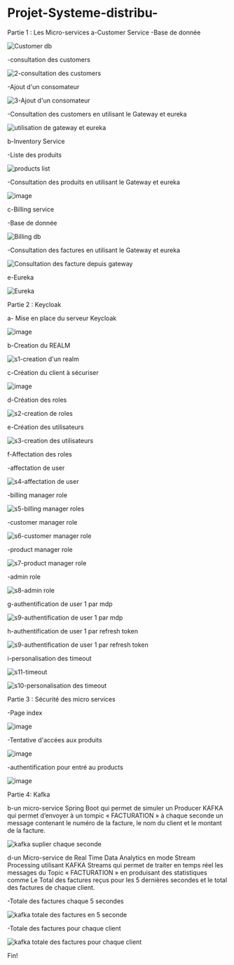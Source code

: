 # Projet-Systeme-distribu-
Partie 1 : Les Micro-services
a-Customer Service
-Base de donnée 

![Customer db](https://user-images.githubusercontent.com/31516436/173162577-8b0d5cd3-e4f4-4206-b7d4-fe6424c164c8.jpg)

-consultation des customers

![2-consultation des customers](https://user-images.githubusercontent.com/31516436/173162594-8da4de75-2449-455e-b391-6f405b243e65.jpg)

-Ajout d'un consomateur

![3-Ajout d'un consomateur](https://user-images.githubusercontent.com/31516436/173162605-083a638b-61d2-4701-85da-bbf4f0350090.jpg)

-Consultation des customers en utilisant le Gateway et eureka

![utilisation de gateway et eureka](https://user-images.githubusercontent.com/31516436/173162732-6859c2e2-e308-4337-948d-196f7f72f33a.jpg)

b-Inventory Service

-Liste des produits

![products list](https://user-images.githubusercontent.com/31516436/173162628-14c06714-c8a1-49f6-92a5-9ba05c2a94d6.jpg)

-Consultation des produits en utilisant le Gateway et eureka

![image](https://user-images.githubusercontent.com/31516436/175113644-689393e1-908e-4f54-921e-dc994766edcc.png)


c-Billing service

-Base de donnée

![Billing db](https://user-images.githubusercontent.com/31516436/173162663-0f450f65-2549-4236-8b7f-5f825c8544e6.jpg)

-Consultation des factures en utilisant le Gateway et eureka

![Consultation des facture depuis gateway](https://user-images.githubusercontent.com/31516436/173162759-19d66df9-e8eb-4779-bac2-09d0f491d03d.jpg)

e-Eureka

![Eureka](https://user-images.githubusercontent.com/31516436/173162775-3618c9b9-549d-4f5f-a46d-49450fd15e86.jpg)


Partie 2 : Keycloak 

a- Mise en place du serveur Keycloak 

![image](https://user-images.githubusercontent.com/31516436/174909388-41171f7d-df64-4598-af27-fef1ac738c92.png)

b-Creation du REALM 

![s1-creation d'un realm](https://user-images.githubusercontent.com/31516436/174909447-4327601a-21d1-42f9-90e7-9597fe53761c.jpg)

c-Création du client à sécuriser 

![image](https://user-images.githubusercontent.com/31516436/174909772-b466a7ea-bead-4fd8-9d17-5686ebb4400b.png)

d-Création des roles

![s2-creation de roles](https://user-images.githubusercontent.com/31516436/174909501-38073674-93cf-4020-b948-e2622dcfd453.jpg)

e-Création des utilisateurs

![s3-creation des utilisateurs](https://user-images.githubusercontent.com/31516436/174910026-b8034cca-a05d-4d9e-8350-29f70e95c836.jpg)

f-Affectation des roles 

-affectation de user

![s4-affectation de user](https://user-images.githubusercontent.com/31516436/174910068-7baeb069-32d8-420d-84ca-e46fd69d0c8c.jpg)


-billing manager role

![s5-billing manager roles](https://user-images.githubusercontent.com/31516436/174910088-833011e1-f205-4841-9784-5cdc0b81ab36.jpg)

-customer manager role

![s6-customer manager role](https://user-images.githubusercontent.com/31516436/174910105-3024d82c-20c2-4e39-a934-7acf9d2339a6.jpg)

-product manager role

![s7-product manager role](https://user-images.githubusercontent.com/31516436/174910129-43031d21-7ad6-4312-8904-93b4eca47c17.jpg)

-admin role

![s8-admin role](https://user-images.githubusercontent.com/31516436/174910152-3d8008e9-4900-4b30-8275-3862f7f3b6ba.jpg)


g-authentification de user 1 par mdp

![s9-authentification de user 1 par mdp](https://user-images.githubusercontent.com/31516436/174910186-f2998290-3537-4925-b33e-b62698762f9c.jpg)

h-authentification de user 1 par refresh token

![s9-authentification de user 1 par refresh token](https://user-images.githubusercontent.com/31516436/174910206-a810f883-61ca-45de-ba18-3bd31566499d.jpg)

i-personalisation des timeout

![s11-timeout](https://user-images.githubusercontent.com/31516436/174910244-935b3676-e195-411b-ba93-ead7b7b0351e.jpg)

![s10-personalisation des timeout](https://user-images.githubusercontent.com/31516436/174910251-2a11dff3-a4bd-4260-bc85-4d99f8cfc633.jpg)

Partie 3 : Sécurité des micro services

-Page index

![image](https://user-images.githubusercontent.com/31516436/174910611-857f7e57-6b6d-48b0-9adc-7bd875739899.png)

-Tentative d'accées aux produits

![image](https://user-images.githubusercontent.com/31516436/174910677-0abd4f35-ce41-444e-9db3-973f55898a39.png)

-authentification pour entré au products

![image](https://user-images.githubusercontent.com/31516436/174910722-8183bbb2-066c-4c66-b926-2604d1a85371.png)



Partie 4: Kafka

b-un micro-service Spring Boot qui permet de simuler un Producer KAFKA qui 
permet d’envoyer à un tompic « FACTURATION » à chaque seconde un message 
contenant le numéro de la facture, le nom du client et le montant de la facture.

![kafka suplier chaque seconde](https://user-images.githubusercontent.com/31516436/174910332-52e5f05b-7b26-4994-85ff-409593d5e828.jpg)

d-un Micro-service de Real Time Data Analytics en mode Stream Processing 
utilisant KAFKA Streams qui permet de traiter en temps réel les messages du Topic 
« FACTURATION » en produisant des statistiques comme Le Total des factures reçus 
pour les 5 dernières secondes et le total des factures de chaque client.

-Totale des factures chaque 5 secondes 

![kafka totale des factures en 5 seconde](https://user-images.githubusercontent.com/31516436/174910422-d4fdba39-fc6a-47b0-9c01-de75fbc27d1e.jpg)

-Totale des factures pour chaque client 

![kafka totale des factures pour chaque client](https://user-images.githubusercontent.com/31516436/174910462-c9061dfe-181a-4b95-901b-d205ce75858a.jpg)

 Fin!



